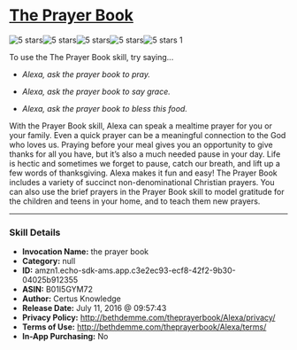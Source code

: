 # [The Prayer Book](http://alexa.amazon.com/#skills/amzn1.echo-sdk-ams.app.c3e2ec93-ecf8-42f2-9b30-04025b912355)
![5 stars](../../images/ic_star_black_18dp_1x.png)![5 stars](../../images/ic_star_black_18dp_1x.png)![5 stars](../../images/ic_star_black_18dp_1x.png)![5 stars](../../images/ic_star_black_18dp_1x.png)![5 stars](../../images/ic_star_black_18dp_1x.png) 1

To use the The Prayer Book skill, try saying...

* *Alexa, ask the prayer book to pray.*

* *Alexa, ask the prayer book to say grace.*

* *Alexa, ask the prayer book to bless this food.*

With the Prayer Book skill, Alexa can speak a mealtime prayer for you or your family. Even a quick prayer can be a meaningful connection to the God who loves us. Praying before your meal gives you an opportunity to give thanks for all you have, but it’s also a much needed pause in your day. Life is hectic and sometimes we forget to pause, catch our breath, and lift up a few words of thanksgiving. Alexa makes it fun and easy! The Prayer Book includes a variety of succinct non-denominational Christian prayers. You can also use the brief prayers in the Prayer Book skill to model gratitude for the children and teens in your home, and to teach them new prayers.

***

### Skill Details

* **Invocation Name:** the prayer book
* **Category:** null
* **ID:** amzn1.echo-sdk-ams.app.c3e2ec93-ecf8-42f2-9b30-04025b912355
* **ASIN:** B01I5GYM72
* **Author:** Certus Knowledge
* **Release Date:** July 11, 2016 @ 09:57:43
* **Privacy Policy:** http://bethdemme.com/theprayerbook/Alexa/privacy/
* **Terms of Use:** http://bethdemme.com/theprayerbook/Alexa/terms/
* **In-App Purchasing:** No
